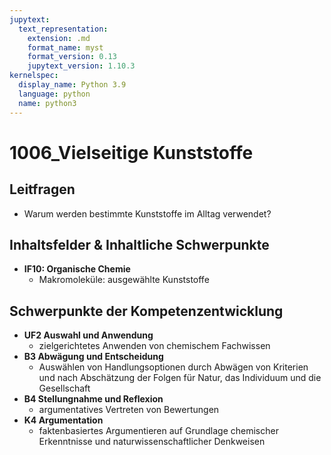 ```yaml
---
jupytext:
  text_representation:
    extension: .md
    format_name: myst
    format_version: 0.13
    jupytext_version: 1.10.3
kernelspec:
  display_name: Python 3.9
  language: python
  name: python3
---
```


# 1006_Vielseitige Kunststoffe

## Leitfragen

- Warum werden bestimmte Kunststoffe im Alltag verwendet?

## Inhaltsfelder & Inhaltliche Schwerpunkte

- **IF10: Organische Chemie**
  - Makromoleküle: ausgewählte Kunststoffe

## Schwerpunkte der Kompetenzentwicklung

- **UF2 Auswahl und Anwendung**
  - zielgerichtetes Anwenden von chemischem Fachwissen
- **B3 Abwägung und Entscheidung**
  - Auswählen von Handlungs­optionen durch Abwägen von Kriterien und nach Abschätzung der Folgen für Natur, das Individuum und die Gesellschaft
- **B4 Stellungnahme und Reflexion**
  - argumentatives Vertreten von Bewertungen
- **K4 Argumentation**
  - faktenbasiertes Argumen­tieren auf Grundlage chemi­scher Erkenntnisse und natur­wissenschaftlicher Denk­weisen
